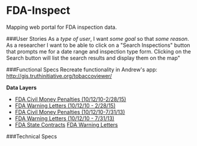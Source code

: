 # FDA-Inspect
Mapping web portal for FDA inspection data.

###User Stories
As a *type of user*, I want *some goal* so that *some reason*.  
As a researcher I want to be able to click on a "Search Inspections" button that prompts me for a date range and inspection type form. Clicking on the Search button will list the search results and display them on the map"

###Functional Specs 
Recreate functionality in Andrew's app: http://gis.truthinitiative.org/tobaccoviewer/

**Data Layers**  
* [FDA Civil Money Penalties (10/12/10-2/28/15)](http://gis.truthinitiative.org/arcgis/rest/services/FDA/FDA_Civil_Money_Penalties_Complete/MapServer/0)
* [FDA Warning Letters (10/12/10 - 2/28/15)](http://gis.truthinitiative.org/arcgis/rest/services/FDA/FDA_Warning_Letters_Complete/MapServer/0)
* [FDA Civil Money Penalties (10/12/10-7/31/13)](http://gis.truthinitiative.org/arcgis/rest/services/FDA/FDA_Civil_Money_Penalties/MapServer/0)
* [FDA Warning Letters (10/12/10 - 7/31/13)](http://gis.truthinitiative.org/arcgis/rest/services/FDA/FDA_Warning_Letters_Complete/MapServer/0)
* [FDA State Contracts](http://gis.truthinitiative.org/arcgis/rest/services/FDA/FDA_State_Contracts/MapServer)
[FDA Warning Letters](http://gis.truthinitiative.org/arcgis/rest/services/FDA/FDA_Warning_Letters_Complete/MapServer/0)

###Technical Specs
